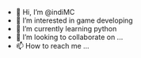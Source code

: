 - 👋 Hi, I’m @indiMC
- 👀 I’m interested in game developing
- 🌱 I’m currently learning python
- 💞️ I’m looking to collaborate on ...
- 📫 How to reach me ...

<!---
indiMC/indiMC is a ✨ special ✨ repository because its `README.md` (this file) appears on your GitHub profile.
You can click the Preview link to take a look at your changes.
--->
